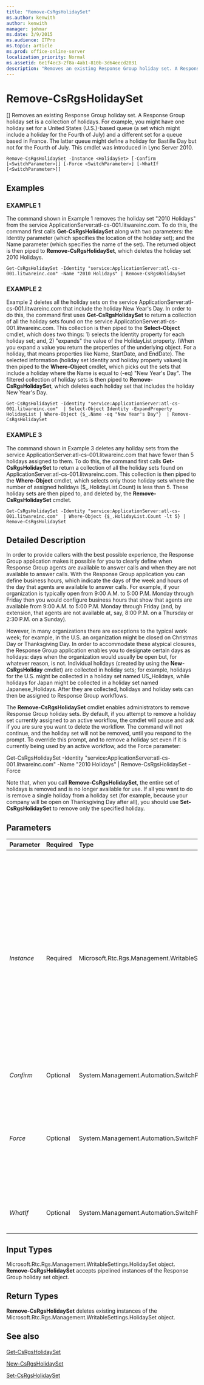 ```yaml
---
title: "Remove-CsRgsHolidaySet"
ms.author: kenwith
author: kenwith
manager: johmar
ms.date: 3/9/2015
ms.audience: ITPro
ms.topic: article
ms.prod: office-online-server
localization_priority: Normal
ms.assetid: 6e1f4ec3-2f8a-4ab1-810b-3d64eecd2031
description: "Removes an existing Response Group holiday set. A Response Group holiday set is a collection of holidays. For example, you might have one holiday set for a United States (U.S.)-based queue (a set which might include a holiday for the Fourth of July) and a different set for a queue based in France. The latter queue might define a holiday for Bastille Day but not for the Fourth of July. This cmdlet was introduced in Lync Server 2010."
---
```


# Remove-CsRgsHolidaySet
[]
Removes an existing Response Group holiday set. A Response Group holiday set is a collection of holidays. For example, you might have one holiday set for a United States (U.S.)-based queue (a set which might include a holiday for the Fourth of July) and a different set for a queue based in France. The latter queue might define a holiday for Bastille Day but not for the Fourth of July. This cmdlet was introduced in Lync Server 2010.
  
```
Remove-CsRgsHolidaySet -Instance <HolidaySet> [-Confirm [<SwitchParameter>]] [-Force <SwitchParameter>] [-WhatIf [<SwitchParameter>]]
```

## Examples

### EXAMPLE 1

The command shown in Example 1 removes the holiday set "2010 Holidays" from the service ApplicationServer:atl-cs-001.litwareinc.com. To do this, the command first calls **Get-CsRgsHolidaySet** along with two parameters: the Identity parameter (which specifies the location of the holiday set); and the Name parameter (which specifies the name of the set). The returned object is then piped to **Remove-CsRgsHolidaySet**, which deletes the holiday set 2010 Holidays.
  
```
Get-CsRgsHolidaySet -Identity "service:ApplicationServer:atl-cs-001.litwareinc.com" -Name "2010 Holidays" | Remove-CsRgsHolidaySet
```

### EXAMPLE 2

Example 2 deletes all the holiday sets on the service ApplicationServer:atl-cs-001.litwareinc.com that include the holiday New Year's Day. In order to do this, the command first uses **Get-CsRgsHolidaySet** to return a collection of all the holiday sets found on the service ApplicationServer:atl-cs-001.litwareinc.com. This collection is then piped to the **Select-Object** cmdlet, which does two things: 1) selects the Identity property for each holiday set; and, 2) "expands" the value of the HolidayList property. (When you expand a value you return the properties of the underlying object. For a holiday, that means properties like Name, StartDate, and EndDate). The selected information (holiday set Identity and holiday property values) is then piped to the **Where-Object** cmdlet, which picks out the sets that include a holiday where the Name is equal to (-eq) "New Year's Day". The filtered collection of holiday sets is then piped to **Remove-CsRgsHolidaySet**, which deletes each holiday set that includes the holiday New Year's Day.
  
```
Get-CsRgsHolidaySet -Identity "service:ApplicationServer:atl-cs-001.litwareinc.com"  | Select-Object Identity -ExpandProperty HolidayList | Where-Object {$_.Name -eq "New Year's Day"}  | Remove-CsRgsHolidaySet 
```

### EXAMPLE 3

The command shown in Example 3 deletes any holiday sets from the service ApplicationServer:atl-cs-001.litwareinc.com that have fewer than 5 holidays assigned to them. To do this, the command first calls **Get-CsRgsHolidaySet** to return a collection of all the holiday sets found on ApplicationServer:atl-cs-001.litwareinc.com. This collection is then piped to the **Where-Object** cmdlet, which selects only those holiday sets where the number of assigned holidays ($_.HolidayList.Count) is less than 5. These holiday sets are then piped to, and deleted by, the **Remove-CsRgsHolidaySet** cmdlet.
  
```
Get-CsRgsHolidaySet -Identity "service:ApplicationServer:atl-cs-001.litwareinc.com"  | Where-Object {$_.HolidayList.Count -lt 5} | Remove-CsRgsHolidaySet
```

## Detailed Description

In order to provide callers with the best possible experience, the Response Group application makes it possible for you to clearly define when Response Group agents are available to answer calls and when they are not available to answer calls. With the Response Group application you can define business hours, which indicate the days of the week and hours of the day that agents are available to answer calls. For example, if your organization is typically open from 9:00 A.M. to 5:00 P.M. Monday through Friday then you would configure business hours that show that agents are available from 9:00 A.M. to 5:00 P.M. Monday through Friday (and, by extension, that agents are not available at, say, 8:00 P.M. on a Thursday or 2:30 P.M. on a Sunday).
  
However, in many organizations there are exceptions to the typical work week; for example, in the U.S. an organization might be closed on Christmas Day or Thanksgiving Day. In order to accommodate these atypical closures, the Response Group application enables you to designate certain days as holidays: days when the organization would usually be open but, for whatever reason, is not. Individual holidays (created by using the **New-CsRgsHoliday** cmdlet) are collected in holiday sets; for example, holidays for the U.S. might be collected in a holiday set named US_Holidays, while holidays for Japan might be collected in a holiday set named Japanese_Holidays. After they are collected, holidays and holiday sets can then be assigned to Response Group workflows.
  
The **Remove-CsRgsHolidaySet** cmdlet enables administrators to remove Response Group holiday sets. By default, if you attempt to remove a holiday set currently assigned to an active workflow, the cmdlet will pause and ask if you are sure you want to delete the workflow. The command will not continue, and the holiday set will not be removed, until you respond to the prompt. To override this prompt, and to remove a holiday set even if it is currently being used by an active workflow, add the Force parameter:
  
Get-CsRgsHolidaySet -Identity "service:ApplicationServer:atl-cs-001.litwareinc.com" -Name "2010 Holidays" | Remove-CsRgsHolidaySet -Force
  
Note that, when you call **Remove-CsRgsHolidaySet**, the entire set of holidays is removed and is no longer available for use. If all you want to do is remove a single holiday from a holiday set (for example, because your company will be open on Thanksgiving Day after all), you should use **Set-CsRgsHolidaySet** to remove only the specified holiday.
  
## Parameters

|**Parameter**|**Required**|**Type**|**Description**|
|:-----|:-----|:-----|:-----|
| _Instance_ <br/> |Required  <br/> |Microsoft.Rtc.Rgs.Management.WritableSettings.HolidaySet  <br/> |Object reference pointing to the holiday set to be removed. When piping workflow objects to **Remove-CsRgsHolidaySet** you can leave off the Instance parameter. <br/> To use the Instance parameter use commands similar to this:  <br/>  `$x = Get-CsRgsHolidaySet -Identity ApplicationServer:atl-cs-001.litwareinc.com /1987d3c2-4544-489d-bbe3-59f79f530a83` <br/>  `Remove-CsRgsHolidaySet -Instance $x` <br/> Note that you can only remove a single holiday set at a time when using the Instance parameter. That means that your object reference ($x) cannot contain multiple holiday set objects.  <br/> |
| _Confirm_ <br/> |Optional  <br/> |System.Management.Automation.SwitchParameter  <br/> |This parameter is for testing purposes only.  <br/> |
| _Force_ <br/> |Optional  <br/> |System.Management.Automation.SwitchParameter  <br/> |Forces removal of the holiday set. If this parameter is present, the holiday set will be deleted without warning, even if it is used by an active workflow. If this parameter is not present then you will be asked to confirm the deletion of any holiday set currently assigned to an active workflow.  <br/> |
| _WhatIf_ <br/> |Optional  <br/> |System.Management.Automation.SwitchParameter  <br/> |Describes what would happen if you executed the command without actually executing the command.  <br/> |
   
## Input Types

Microsoft.Rtc.Rgs.Management.WritableSettings.HolidaySet object. **Remove-CsRgsHolidaySet** accepts pipelined instances of the Response Group holiday set object.
  
## Return Types

 **Remove-CsRgsHolidaySet** deletes existing instances of the Microsoft.Rtc.Rgs.Management.WritableSettings.HolidaySet object.
  
## See also

#### 

[Get-CsRgsHolidaySet](get-csrgsholidayset.md)
  
[New-CsRgsHolidaySet](new-csrgsholidayset.md)
  
[Set-CsRgsHolidaySet](set-csrgsholidayset.md)

